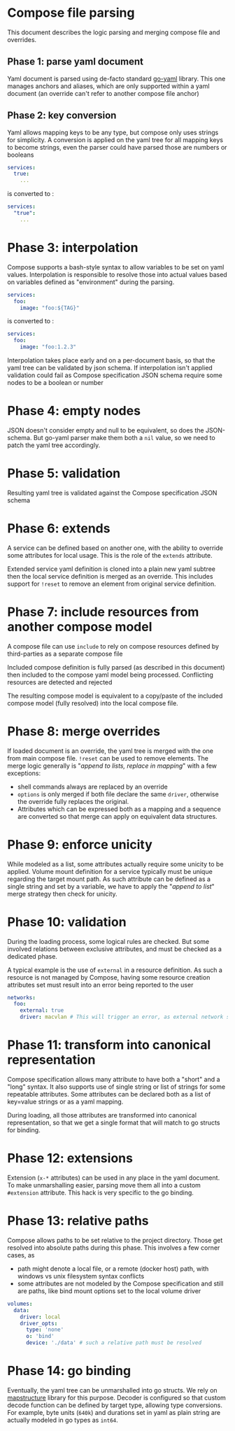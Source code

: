 # Compose file parsing

This document describes the logic parsing and merging compose file 
and overrides.

## Phase 1: parse yaml document

Yaml document is parsed using de-facto standard [go-yaml](https://github.com/go-yaml/yaml)
library. This one manages anchors and aliases, which are only supported within
a yaml document (an override can't refer to another compose file anchor)

## Phase 2: key conversion

Yaml allows mapping keys to be any type, but compose only uses strings for simplicity.
A conversion is applied on the yaml tree for all mapping keys to become strings,
even the parser could have parsed those are numbers or booleans

```yaml
services:
  true:
    ...
```
is converted to :
```yaml
services:
  "true":
    ...
```

# Phase 3: interpolation

Compose supports a bash-style syntax to allow variables to be set on yaml values.
Interpolation is responsible to resolve those into actual values based on variables
defined as "environment" during the parsing.

```yaml
services:
  foo:
    image: "foo:${TAG}"
```
is converted to :
```yaml
services:
  foo:
    image: "foo:1.2.3"
```

Interpolation takes place early and on a per-document basis, so that the yaml
tree can be validated by json schema. If interpolation isn't applied validation
could fail as Compose specification JSON schema require some nodes to be a boolean
or number

# Phase 4: empty nodes

JSON doesn't consider empty and null to be equivalent, so does the JSON-schema.
But go-yaml parser make them both a `nil` value, so we need to patch the yaml tree
accordingly.

# Phase 5: validation

Resulting yaml tree is validated against the Compose specification JSON schema

# Phase 6: extends

A service can be defined based on another one, with the ability to override some
attributes for local usage. This is the role of the `extends` attribute.

Extended service yaml definition is cloned into a plain new yaml subtree then
the local service definition is merged as an override. This includes support
for `!reset` to remove an element from original service definition.

# Phase 7: include resources from another compose model

A compose file can use `include` to rely on compose resources defined by third-parties
as a separate compose file

Included compose definition is fully parsed (as described in this document) then included 
to the compose yaml model being processed. Conflicting resources are detected and rejected

The resulting compose model is equivalent to a copy/paste of the included compose model
(fully resolved) into the local compose file.

# Phase 8: merge overrides

If loaded document is an override, the yaml tree is merged with the one from 
main compose file. `!reset` can be used to remove elements.
The merge logic generally is "_append to lists, replace in mapping_" with a 
few exceptions:
- shell commands always are replaced by an override
- `options` is only merged if both file declare the same `driver`, otherwise 
  the override fully replaces the original.
- Attributes which can be expressed both as a mapping and a sequence are converted
  so that merge can apply on equivalent data structures.

# Phase 9: enforce unicity

While modeled as a list, some attributes actually require some unicity to be 
applied. Volume mount definition for a service typically must be unique
regarding the target mount path. As such attribute can be defined as a single
string and set by a variable, we have to apply the "_append to list_" merge
strategy then check for unicity.

# Phase 10: validation

During the loading process, some logical rules are checked. But some involved
relations between exclusive attributes, and must be checked as a dedicated phase.

A typical example is the use of `external` in a resource definition. As such a
resource is not managed by Compose, having some resource creation attributes set
must result into an error being reported to the user

```yaml
networks:
  foo:
    external: true
    driver: macvlan # This will trigger an error, as external network should not have any resource creation parameter set 
```

# Phase 11: transform into canonical representation

Compose specification allows many attribute to have both a "short" and a "long"
syntax. It also supports use of single string or list of strings for some
repeatable attributes. Some attributes can be declared both as a list of
key=value strings or as a yaml mapping.

During loading, all those attributes are transformed into canonical 
representation, so that we get a single format that will match to go structs
for binding.

# Phase 12: extensions

Extension (`x-*` attributes) can be used in any place in the yaml document.
To make unmarshalling easier, parsing move them all into a custom `#extension`
attribute. This hack is very specific to the go binding.

# Phase 13: relative paths

Compose allows paths to be set relative to the project directory. Those get resolved
into absolute paths during this phase. This involves a few corner cases, as
- path might denote a local file, or a remote (docker host) path, with windows vs unix
  filesystem syntax conflicts
- some attributes are not modeled by the Compose specification and still are paths, like
  bind mount options set to the local volume driver

```yaml
volumes:
  data:
    driver: local
    driver_opts:
      type: 'none'
      o: 'bind'
      device: './data' # such a relative path must be resolved
```

# Phase 14: go binding

Eventually, the yaml tree can be unmarshalled into go structs. We rely on
[mapstructure](https://github.com/mitchellh/mapstructure) library for this purpose.
Decoder is configured so that custom decode function can be defined by target type, 
allowing type conversions. For example, byte units (`640k`) and durations set in yaml
as plain string are actually modeled in go types as `int64`.



